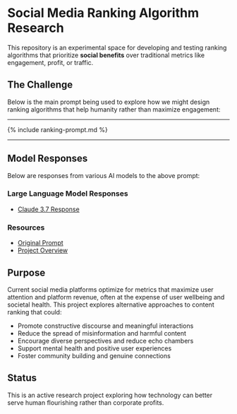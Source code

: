 # Social Media Ranking Algorithm Research

This repository is an experimental space for developing and testing ranking algorithms that prioritize **social benefits** over traditional metrics like engagement, profit, or traffic.

## The Challenge

Below is the main prompt being used to explore how we might design ranking algorithms that help humanity rather than maximize engagement:

---

{% include ranking-prompt.md %}

---

## Model Responses

Below are responses from various AI models to the above prompt:

### Large Language Model Responses
- [Claude 3.7 Response](responses/claude-3.7-ranking.md)

### Resources
- [Original Prompt](https://github.com/petebutland/ranking-algorithm/blob/main/_includes/ranking-prompt.md)
- [Project Overview](README.md)

## Purpose

Current social media platforms optimize for metrics that maximize user attention and platform revenue, often at the expense of user wellbeing and societal health. This project explores alternative approaches to content ranking that could:

- Promote constructive discourse and meaningful interactions
- Reduce the spread of misinformation and harmful content
- Encourage diverse perspectives and reduce echo chambers
- Support mental health and positive user experiences
- Foster community building and genuine connections

## Status

This is an active research project exploring how technology can better serve human flourishing rather than corporate profits.
